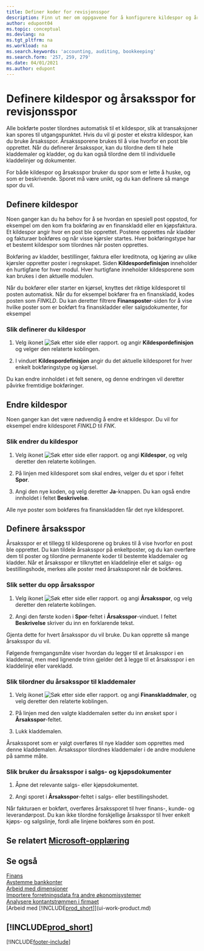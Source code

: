 ```yaml
---
title: Definer koder for revisjonsspor
description: Finn ut mer om oppgavene for å konfigurere kildespor og årsaksspor som du kan bruke til å spore revisjonsspor.
author: edupont04
ms.topic: conceptual
ms.devlang: na
ms.tgt_pltfrm: na
ms.workload: na
ms.search.keywords: 'accounting, auditing, bookkeeping'
ms.search.form: '257, 259, 279'
ms.date: 04/01/2021
ms.author: edupont
---
```

# <a name="setting-up-source-codes-and-reason-codes-for-audit-trails" />Definere kildespor og årsaksspor for revisjonsspor

Alle bokførte poster tilordnes automatisk til et kildespor, slik at transaksjoner kan spores til utgangspunktet. Hvis du vil gi poster et ekstra kildespor, kan du bruke årsaksspor. Årsakssporene brukes til å vise hvorfor en post ble opprettet. Når du definerer årsaksspor, kan du tilordne dem til hele kladdemaler og kladder, og du kan også tilordne dem til individuelle kladdelinjer og dokumenter.  

For både kildespor og årsaksspor bruker du spor som er lette å huske, og som er beskrivende. Sporet må være unikt, og du kan definere så mange spor du vil.

## <a name="define-source-codes" />Definere kildespor

Noen ganger kan du ha behov for å se hvordan en spesiell post oppstod, for eksempel om den kom fra bokføring av en finanskladd eller en kjøpsfaktura. Et kildespor angir hvor en post ble opprettet. Postene opprettes når kladder og fakturaer bokføres og når visse kjørsler startes. Hver bokføringstype har et bestemt kildespor som tilordnes når posten opprettes.  

Bokføring av kladder, bestillinger, faktura eller kreditnota, og kjøring av ulike kjørsler oppretter poster i regnskapet. Siden **Kildespordefinisjon** inneholder én hurtigfane for hver modul. Hver hurtigfane inneholder kildesporene som kan brukes i den aktuelle modulen.

Når du bokfører eller starter en kjørsel, knyttes det riktige kildesporet til posten automatisk. Når du for eksempel bokfører fra en finanskladd, kodes posten som *FINKLD*. Du kan deretter filtrere **Finansposter**-siden for å vise hvilke poster som er bokført fra finanskladder eller salgsdokumenter, for eksempel

### <a name="to-define-source-codes" />Slik definerer du kildespor

1. Velg ikonet ![Søk etter side eller rapport.](media/ui-search/search_small.png "Ikonet Søk etter side eller rapport") og angir **Kildespordefinisjon** og velger den relaterte koblingen.  

2. I vinduet **Kildespordefinisjon** angir du det aktuelle kildesporet for hver enkelt bokføringstype og kjørsel.  

Du kan endre innholdet i et felt senere, og denne endringen vil deretter påvirke fremtidige bokføringer.

## <a name="change-source-codes" />Endre kildespor

Noen ganger kan det være nødvendig å endre et kildespor. Du vil for eksempel endre kildesporet *FINKLD* til *FNK*.

### <a name="to-change-source-codes" />Slik endrer du kildespor

1. Velg ikonet ![Søk etter side eller rapport.](media/ui-search/search_small.png "Ikonet Søk etter side eller rapport") og angi **Kildespor**, og velg deretter den relaterte koblingen.

2. På linjen med kildesporet som skal endres, velger du et spor i feltet **Spor**.

3. Angi den nye koden, og velg deretter **Ja**-knappen. Du kan også endre innholdet i feltet **Beskrivelse**.

Alle nye poster som bokføres fra finanskladden får det nye kildesporet.

## <a name="define-reason-codes" />Definere årsaksspor

Årsaksspor er et tillegg til kildesporene og brukes til å vise hvorfor en post ble opprettet. Du kan tildele årsaksspor på enkeltposter, og du kan overføre dem til poster og tilordne permanente koder til bestemte kladdemaler og kladder. Når et årsaksspor er tilknyttet en kladdelinje eller et salgs- og bestillingshode, merkes alle poster med årsakssporet når de bokføres.  

### <a name="to-set-up-reason-codes" />Slik setter du opp årsaksspor

1. Velg ikonet ![Søk etter side eller rapport.](media/ui-search/search_small.png "Ikonet Søk etter side eller rapport")  og angi **Årsaksspor**, og velg deretter den relaterte koblingen.

2. Angi den første koden i **Spor**-feltet i **Årsaksspor**-vinduet. I feltet **Beskrivelse** skriver du inn en forklarende tekst.

Gjenta dette for hvert årsaksspor du vil bruke. Du kan opprette så mange årsaksspor du vil.

Følgende fremgangsmåte viser hvordan du legger til et årsaksspor i en kladdemal, men med lignende trinn gjelder det å legge til et årsaksspor i en kladdelinje eller varekladd.  

### <a name="to-assign-reason-codes-to-journal-templates" />Slik tilordner du årsaksspor til kladdemaler

1. Velg ikonet ![Søk etter side eller rapport.](media/ui-search/search_small.png "Ikonet Søk etter side eller rapport")  og angi **Finanskladdmaler**, og velg deretter den relaterte koblingen.

2. På linjen med den valgte kladdemalen setter du inn ønsket spor i **Årsaksspor**-feltet.

3. Lukk kladdemalen.

Årsakssporet som er valgt overføres til nye kladder som opprettes med denne kladdemalen. Årsaksspor tilordnes kladdemaler i de andre modulene på samme måte.

### <a name="to-use-reason-codes-on-sales-and-purchase-documents" />Slik bruker du årsaksspor i salgs- og kjøpsdokumenter

1. Åpne det relevante salgs- eller kjøpsdokumentet.

2. Angi sporet i **Årsaksspor**-feltet i salgs- eller bestillingshodet.

Når fakturaen er bokført, overføres årsakssporet til hver finans-, kunde- og leverandørpost. Du kan ikke tilordne forskjellige årsaksspor til hver enkelt kjøps- og salgslinje, fordi alle linjene bokføres som én post.

## <a name="see-related-microsoft-trainingtrainingpathsset-up-financial-management-dynamics-365-business-central" />Se relatert [Microsoft-opplæring](/training/paths/set-up-financial-management-dynamics-365-business-central/)

## <a name="see-also" />Se også

[Finans](finance.md)  
[Avstemme bankkonter](bank-manage-bank-accounts.md)  
[Arbeid med dimensjoner](finance-dimensions.md)  
[Importere forretningsdata fra andre økonomisystemer](across-import-data-configuration-packages.md)  
[Analysere kontantstrømmen i firmaet](finance-analyze-cash-flow.md)  
[Arbeid med [!INCLUDE[prod_short](includes/prod_short.md)]](ui-work-product.md)  

## <a name="includeprodshortincludesfreetrialmdmd" />[!INCLUDE[prod_short](includes/free_trial_md.md)]


[!INCLUDE[footer-include](includes/footer-banner.md)]
